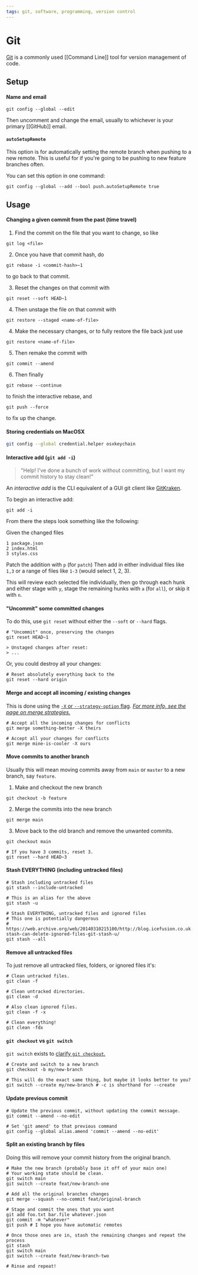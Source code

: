 ```yaml
---
tags: git, software, programming, version control
---
```


# Git

[Git](https://git-scm.com/) is a commonly used [[Command Line]] tool for version management of code.

## Setup

#### Name and email

```shell
git config --global --edit
```

Then uncomment and change the email, usually to whichever is your primary [[GitHub]] email.

#### `autoSetupRemote`

This option is for automatically setting the remote branch when pushing to a new remote.
This is useful for if you're going to be pushing to new feature branches often.

You can set this option in one command:
```shell
git config --global --add --bool push.autoSetupRemote true
```
## Usage
#### Changing a given commit from the past (time travel)

1. Find the commit on the file that you want to change, so like

```shell
git log <file>
```

2. Once you have that commit hash, do

```shell
git rebase -i <commit-hash>~1
```

to go back to that commit.

3. Reset the changes on that commit with

```shell
git reset --soft HEAD~1
```

4. Then unstage the file on that commit with

```shell
git restore --staged <name-of-file>
```

4. Make the necessary changes, or to fully restore the file back just use

```shell
git restore <name-of-file>
```

5. Then remake the commit with

```shell
git commit --amend
```

6. Then finally

```shell
git rebase --continue
```

to finish the interactive rebase, and

```shell
git push --force
```

to fix up the change.

#### Storing credentials on MacOSX

```bash
git config --global credential.helper osxkeychain
```

#### Interactive add (`git add -i`)

> "Help! I've done a bunch of work without committing, but I want my commit history to stay clean!"

An *interactive add* is the CLI equivalent of a GUI git client like [GitKraken](https://www.gitkraken.com/).

To begin an interactive add:
```shell
git add -i
```

From there the steps look something like the following:

Given the changed files
```
1 package.json
2 index.html
3 styles.css
```

Patch the addition with `p` (for `patch`)
Then add in either individual files like `1,3` or a range of files like `1-3` (would select 1, 2, 3).

This will review each selected file individually, then go through each hunk and either stage with `y`, stage the remaining hunks with `a` (for `all`), or skip it with `n`.

#### "Uncommit" some committed changes

To do this, use `git reset` without either the `--soft` or `--hard` flags.

```shell
# "Uncommit" once, preserving the changes
git reset HEAD~1

> Unstaged changes after reset:
> ...
```

Or, you could destroy all your changes:
```shell
# Reset absolutely everything back to the 
git reset --hard origin
```

#### Merge and accept all incoming / existing changes

This is done using the [`-X` or `--strategy-option` flag](https://git-scm.com/docs/git-merge#Documentation/git-merge.txt--Xltoptiongt).
[*For more info, see the page on merge strategies.*](https://git-scm.com/docs/merge-strategies)

```shell
# Accept all the incoming changes for conflicts
git merge something-better -X theirs

# Accept all your changes for conflicts
git merge mine-is-cooler -X ours
```
#### Move commits to another branch

Usually this will mean moving commits away from `main` or `master` to a new branch, say `feature`.

1. Make and checkout the new branch
```shell
git checkout -b feature
```

2. Merge the commits into the new branch
```shell
git merge main
```

3. Move back to the old branch and remove the unwanted commits.
```shell
git checkout main

# If you have 3 commits, reset 3.
git reset --hard HEAD~3
```

#### Stash EVERYTHING (including untracked files)

```shell
# Stash including untracked files
git stash --include-untracked

# This is an alias for the above
git stash -u

# Stash EVERYTHING, untracked files and ignored files
# This one is potentially dangerous
# https://web.archive.org/web/20140310215100/http://blog.icefusion.co.uk:80/git-stash-can-delete-ignored-files-git-stash-u/
git stash --all
```

#### Remove all untracked files

To just remove all untracked files, folders, or ignored files it's:

```shell
# Clean untracked files.
git clean -f

# Clean untracked directories.
git clean -d

# Also clean ignored files.
git clean -f -x

# Clean everything!
git clean -fdx
```

#### `git checkout` vs `git switch`

`git switch` exists to [clarify `git checkout`.](https://stackoverflow.com/questions/57265785/whats-the-difference-between-git-switch-and-git-checkout-branch)

```shell
# Create and switch to a new branch
git checkout -b my/new-branch

# This will do the exact same thing, but maybe it looks better to you?
git switch --create my/new-branch # -c is shorthand for --create
```

#### Update previous commit

```shell
# Update the previous commit, without updating the commit message.
git commit --amend --no-edit

# Set 'git amend' to that previous command
git config --global alias.amend 'commit --amend --no-edit'
```

#### Split an existing branch by files

Doing this will remove your commit history from the original branch.

```shell
# Make the new branch (probably base it off of your main one)
# Your working state should be clean.
git switch main
git switch --create feat/new-branch-one

# Add all the original branches changes
git merge --squash --no-commit feat/original-branch

# Stage and commit the ones that you want
git add foo.txt bar.file whatever.json
git commit -m "whatever"
git push # I hope you have automatic remotes

# Once those ones are in, stash the remaining changes and repeat the process
git stash
git switch main
git switch --create feat/new-branch-two

# Rinse and repeat!
```